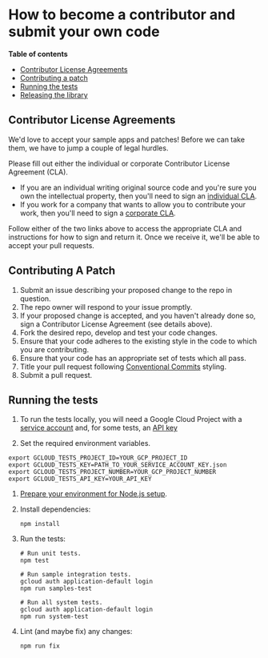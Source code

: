 # How to become a contributor and submit your own code

**Table of contents**

* [Contributor License Agreements](#contributor-license-agreements)
* [Contributing a patch](#contributing-a-patch)
* [Running the tests](#running-the-tests)
* [Releasing the library](#releasing-the-library)

## Contributor License Agreements

We'd love to accept your sample apps and patches! Before we can take them, we
have to jump a couple of legal hurdles.

Please fill out either the individual or corporate Contributor License Agreement
(CLA).

  * If you are an individual writing original source code and you're sure you
    own the intellectual property, then you'll need to sign an [individual CLA](https://developers.google.com/open-source/cla/individual).
  * If you work for a company that wants to allow you to contribute your work,
    then you'll need to sign a [corporate CLA](https://developers.google.com/open-source/cla/corporate).

Follow either of the two links above to access the appropriate CLA and
instructions for how to sign and return it. Once we receive it, we'll be able to
accept your pull requests.

## Contributing A Patch

1.  Submit an issue describing your proposed change to the repo in question.
1.  The repo owner will respond to your issue promptly.
1.  If your proposed change is accepted, and you haven't already done so, sign a
    Contributor License Agreement (see details above).
1.  Fork the desired repo, develop and test your code changes.
1.  Ensure that your code adheres to the existing style in the code to which
    you are contributing.
1.  Ensure that your code has an appropriate set of tests which all pass.
1.  Title your pull request following [Conventional Commits](https://www.conventionalcommits.org/) styling.
1.  Submit a pull request.

## Running the tests

1.  To run the tests locally, you will need a Google Cloud Project with a [service account](https://cloud.google.com/docs/authentication/production#cloud-console) and, for some tests, an [API key](https://cloud.google.com/docs/authentication/api-keys)

1.  Set the required environment variables. 
```
export GCLOUD_TESTS_PROJECT_ID=YOUR_GCP_PROJECT_ID
export GCLOUD_TESTS_KEY=PATH_TO_YOUR_SERVICE_ACCOUNT_KEY.json
export GCLOUD_TESTS_PROJECT_NUMBER=YOUR_GCP_PROJECT_NUMBER
export GCLOUD_TESTS_API_KEY=YOUR_API_KEY
```

1.  [Prepare your environment for Node.js setup][setup].

1.  Install dependencies:

        npm install

1.  Run the tests:

        # Run unit tests.
        npm test

        # Run sample integration tests.
        gcloud auth application-default login
        npm run samples-test

        # Run all system tests.
        gcloud auth application-default login
        npm run system-test

1.  Lint (and maybe fix) any changes:

        npm run fix

[setup]: https://cloud.google.com/nodejs/docs/setup
